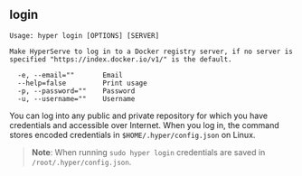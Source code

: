 ## login

    Usage: hyper login [OPTIONS] [SERVER]

    Make HyperServe to log in to a Docker registry server, if no server is
	specified "https://index.docker.io/v1/" is the default.

      -e, --email=""       Email
      --help=false         Print usage
      -p, --password=""    Password
      -u, --username=""    Username

You can log into any public and private repository for which you have credentials and accessible over Internet.  When you log in, the command stores encoded credentials in `$HOME/.hyper/config.json` on Linux.

> **Note**:  When running `sudo hyper login` credentials are saved in `/root/.hyper/config.json`.
>